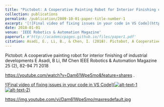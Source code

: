 ```yaml
---
title: "Pictobot: A Cooperative Painting Robot for Interior Finishing of Industrial Developments"
collection: publications
permalink: /publication/2009-10-01-paper-title-number-1
excerpt: '[![Final video of fixing issues in your code in VS Code](https://img.youtube.com/vi/Dam61WpeSmo/maxresdefault.jpg)](https://youtube.com/watch?v=Dam61WpeSmo&feature=shares)'
date: 2018-01-01
venue: 'IEEE Robotics & Automation Magazine'
paperurl: #'http://academicpages.github.io/files/paper1.pdf'
citation: Asadi, E., Li, B., & Chen, I. (2018). Pictobot, A Cooperative Painting Robot for Interior Finishing of Industrial Developments. IEEE Robotics & Automation Magazine, 25, 82-94.
---
```


Pictobot: A cooperative painting robot for interior finishing of industrial developments
E Asadi, B Li, IM Chen
IEEE Robotics & Automation Magazine 25 (2), 82-94	71	2018

https://youtube.com/watch?v=Dam61WpeSmo&feature=shares . 

[![Final video of fixing issues in your code in VS Code](![alt-text-1](ehsan-asadi.github.io/images/Pictobot.png "title-1") ![alt-text-2](ehsan-asadi.github.io/images/Pictobot2.png "title-2"))](https://youtube.com/watch?v=Dam61WpeSmo&feature=shares)

https://img.youtube.com/vi/Dam61WpeSmo/maxresdefault.jpg
